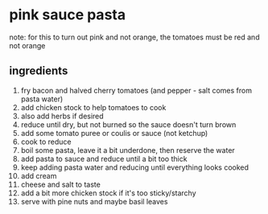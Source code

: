 # pink sauce pasta

note: for this to turn out pink and not orange, the tomatoes must be red and not orange

## ingredients

1. fry bacon and halved cherry tomatoes (and pepper - salt comes from pasta water)
2. add chicken stock to help tomatoes to cook
3. also add herbs if desired
4. reduce until dry, but not burned so the sauce doesn't turn brown
5. add some tomato puree or coulis or sauce (not ketchup)
6. cook to reduce
7. boil some pasta, leave it a bit underdone, then reserve the water
8. add pasta to sauce and reduce until a bit too thick
9. keep adding pasta water and reducing until everything looks cooked
10. add cream
11. cheese and salt to taste
12. add a bit more chicken stock if it's too sticky/starchy
13. serve with pine nuts and maybe basil leaves
